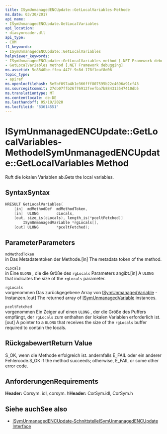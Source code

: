 ```yaml
---
title: ISymUnmanagedENCUpdate::GetLocalVariables-Methode
ms.date: 03/30/2017
api_name:
- ISymUnmanagedENCUpdate.GetLocalVariables
api_location:
- diasymreader.dll
api_type:
- COM
f1_keywords:
- ISymUnmanagedENCUpdate::GetLocalVariables
helpviewer_keywords:
- ISymUnmanagedENCUpdate::GetLocalVariables method [.NET Framework debugging]
- GetLocalVariables method [.NET Framework debugging]
ms.assetid: 5c8840be-ffea-447f-9c8d-178f1eaf8d06
topic_type:
- apiref
ms.openlocfilehash: 5e5bf097a4b1e366fff807595b22c4696a91cf43
ms.sourcegitcommit: 27db07ffb26f76912feefba7b884313547410db5
ms.translationtype: MT
ms.contentlocale: de-DE
ms.lasthandoff: 05/19/2020
ms.locfileid: "83614551"
---
```

# <a name="isymunmanagedencupdategetlocalvariables-method"></a><span data-ttu-id="8f404-102">ISymUnmanagedENCUpdate::GetLocalVariables-Methode</span><span class="sxs-lookup"><span data-stu-id="8f404-102">ISymUnmanagedENCUpdate::GetLocalVariables Method</span></span>
<span data-ttu-id="8f404-103">Ruft die lokalen Variablen ab.</span><span class="sxs-lookup"><span data-stu-id="8f404-103">Gets the local variables.</span></span>  
  
## <a name="syntax"></a><span data-ttu-id="8f404-104">Syntax</span><span class="sxs-lookup"><span data-stu-id="8f404-104">Syntax</span></span>  
  
```cpp  
HRESULT GetLocalVariables(  
    [in]  mdMethodDef  mdMethodToken,  
    [in]  ULONG        cLocals,  
    [out, size_is(cLocals), length_is(*pceltFetched)]  
        ISymUnmanagedVariable *rgLocals[],  
    [out] ULONG        *pceltFetched);  
```  
  
## <a name="parameters"></a><span data-ttu-id="8f404-105">Parameter</span><span class="sxs-lookup"><span data-stu-id="8f404-105">Parameters</span></span>  
 `mdMethodToken`  
 <span data-ttu-id="8f404-106">in Das Metadatentoken der Methode.</span><span class="sxs-lookup"><span data-stu-id="8f404-106">[in] The metadata token of the method.</span></span>  
  
 `cLocals`  
 <span data-ttu-id="8f404-107">in Eine `ULONG` , die die Größe des `rgLocals` Parameters angibt.</span><span class="sxs-lookup"><span data-stu-id="8f404-107">[in] A `ULONG` that indicates the size of the `rgLocals` parameter.</span></span>  
  
 `rgLocals`  
 <span data-ttu-id="8f404-108">vorgenommen Das zurückgegebene Array von [ISymUnmanagedVariable](isymunmanagedvariable-interface.md) -Instanzen.</span><span class="sxs-lookup"><span data-stu-id="8f404-108">[out] The returned array of [ISymUnmanagedVariable](isymunmanagedvariable-interface.md) instances.</span></span>  
  
 `pceltFetched`  
 <span data-ttu-id="8f404-109">vorgenommen Ein Zeiger auf einen `ULONG` , der die Größe des Puffers empfängt, der `rgLocals` zum enthalten der lokalen Variablen erforderlich ist.</span><span class="sxs-lookup"><span data-stu-id="8f404-109">[out] A pointer to a `ULONG` that receives the size of the `rgLocals` buffer required to contain the locals.</span></span>  
  
## <a name="return-value"></a><span data-ttu-id="8f404-110">Rückgabewert</span><span class="sxs-lookup"><span data-stu-id="8f404-110">Return Value</span></span>  
 <span data-ttu-id="8f404-111">S_OK, wenn die Methode erfolgreich ist. andernfalls E_FAIL oder ein anderer Fehlercode.</span><span class="sxs-lookup"><span data-stu-id="8f404-111">S_OK if the method succeeds; otherwise, E_FAIL or some other error code.</span></span>  
  
## <a name="requirements"></a><span data-ttu-id="8f404-112">Anforderungen</span><span class="sxs-lookup"><span data-stu-id="8f404-112">Requirements</span></span>  
 <span data-ttu-id="8f404-113">**Header:** Corsym. idl, corsym. h</span><span class="sxs-lookup"><span data-stu-id="8f404-113">**Header:** CorSym.idl, CorSym.h</span></span>  
  
## <a name="see-also"></a><span data-ttu-id="8f404-114">Siehe auch</span><span class="sxs-lookup"><span data-stu-id="8f404-114">See also</span></span>

- [<span data-ttu-id="8f404-115">ISymUnmanagedENCUpdate-Schnittstelle</span><span class="sxs-lookup"><span data-stu-id="8f404-115">ISymUnmanagedENCUpdate Interface</span></span>](isymunmanagedencupdate-interface.md)
